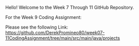 Hello! Welcome to the Week 7 Through 11 GitHub Repository.

For the Week 9 Coding Assignment:

Please see the following Link:
https://github.com/DerekPromineo80/week07-11CodingAssignment/tree/main/src/main/java/projects


